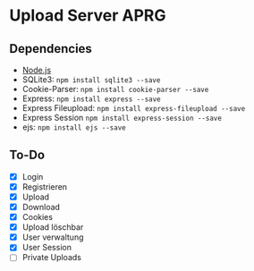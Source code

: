 # Upload Server APRG

## Dependencies
- [Node.js](https://nodejs.org/en/download/)
- SQLite3: ```npm install sqlite3 --save```
- Cookie-Parser: ```npm install cookie-parser --save```
- Express: ```npm install express --save```
- Express Fileupload: ```npm install express-fileupload --save```
- Express Session ```npm install express-session --save```
- ejs: ```npm install ejs --save```

## To-Do

- [X] Login
- [X] Registrieren
- [X] Upload
- [X] Download
- [X] Cookies
- [X] Upload löschbar
- [X] User verwaltung
- [X] User Session
- [ ] Private Uploads
